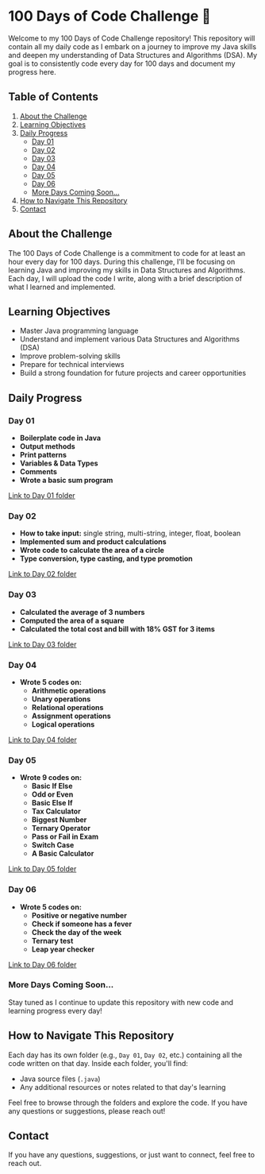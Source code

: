 # 100 Days of Code Challenge 🚀

Welcome to my 100 Days of Code Challenge repository! This repository will contain all my daily code as I embark on a journey to improve my Java skills and deepen my understanding of Data Structures and Algorithms (DSA). My goal is to consistently code every day for 100 days and document my progress here.

## Table of Contents

1. [About the Challenge](#about-the-challenge)
2. [Learning Objectives](#learning-objectives)
3. [Daily Progress](#daily-progress)
    - [Day 01](#day-01)
    - [Day 02](#day-02)
    - [Day 03](#day-03)
    - [Day 04](#day-04)
    - [Day 05](#day-05)
    - [Day 06](#day-06)
    - [More Days Coming Soon...](#more-days-coming-soon)
4. [How to Navigate This Repository](#how-to-navigate-this-repository)
5. [Contact](#contact)

## About the Challenge

The 100 Days of Code Challenge is a commitment to code for at least an hour every day for 100 days. During this challenge, I'll be focusing on learning Java and improving my skills in Data Structures and Algorithms. Each day, I will upload the code I write, along with a brief description of what I learned and implemented.

## Learning Objectives

- Master Java programming language
- Understand and implement various Data Structures and Algorithms (DSA)
- Improve problem-solving skills
- Prepare for technical interviews
- Build a strong foundation for future projects and career opportunities

## Daily Progress

### Day 01

- **Boilerplate code in Java**
- **Output methods**
- **Print patterns**
- **Variables & Data Types**
- **Comments**
- **Wrote a basic sum program**

[Link to Day 01 folder](./Day%2001)

### Day 02

- **How to take input:** single string, multi-string, integer, float, boolean
- **Implemented sum and product calculations**
- **Wrote code to calculate the area of a circle**
- **Type conversion, type casting, and type promotion**

[Link to Day 02 folder](./Day%2002)

### Day 03

- **Calculated the average of 3 numbers**
- **Computed the area of a square**
- **Calculated the total cost and bill with 18% GST for 3 items**

[Link to Day 03 folder](./Day%2003)

### Day 04

- **Wrote 5 codes on:**
  - **Arithmetic operations**
  - **Unary operations**
  - **Relational operations**
  - **Assignment operations**
  - **Logical operations**

[Link to Day 04 folder](./Day%2004)

### Day 05

- **Wrote 9 codes on:**
  - **Basic If Else**
  - **Odd or Even**
  - **Basic Else If**
  - **Tax Calculator**
  - **Biggest Number**
  - **Ternary Operator**
  - **Pass or Fail in Exam**
  - **Switch Case**
  - **A Basic Calculator**

[Link to Day 05 folder](./Day%2005)

### Day 06

- **Wrote 5 codes on:**
  - **Positive or negative number**
  - **Check if someone has a fever**
  - **Check the day of the week**
  - **Ternary test**
  - **Leap year checker**

[Link to Day 06 folder](./Day%2006)

### More Days Coming Soon...

Stay tuned as I continue to update this repository with new code and learning progress every day!

## How to Navigate This Repository

Each day has its own folder (e.g., `Day 01`, `Day 02`, etc.) containing all the code written on that day. Inside each folder, you'll find:

- Java source files (`.java`)
- Any additional resources or notes related to that day's learning

Feel free to browse through the folders and explore the code. If you have any questions or suggestions, please reach out!

## Contact

If you have any questions, suggestions, or just want to connect, feel free to reach out.
